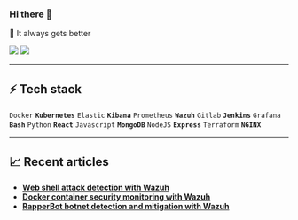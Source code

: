 ### Hi there 👋
🤝 It always gets better

[![](https://img.shields.io/badge/Medium-12100E?style=for-the-badge&logo=medium&logoColor=white)](#) 
[![](https://img.shields.io/badge/linkedin-%230077B5.svg?style=for-the-badge&logo=linkedin)](https://www.linkedin.com/in/henadence-anyam-665253104/) 

---
## ⚡ Tech stack

`Docker` **`Kubernetes`** `Elastic` **`Kibana`** `Prometheus` **`Wazuh`** `Gitlab` **`Jenkins`** `Grafana` **`Bash`** `Python` **`React`** `Javascript` **`MongoDB`** `NodeJS` **`Express`** `Terraform` **`NGINX`** 

---
## 📈 Recent articles

* <b> [Web shell attack detection with Wazuh](https://wazuh.com/blog/web-shell-attack-detection-with-wazuh/)</b>
* <b> [Docker container security monitoring with Wazuh](https://wazuh.com/blog/docker-container-security-monitoring-with-wazuh/)</b>
* <b> [RapperBot botnet detection and mitigation with Wazuh](https://wazuh.com/blog/rapperbot-botnet-detection-and-mitigation-with-wazuh/)</b>


<!--
**anyam17/anyam17** is a ✨ _special_ ✨ repository because its `README.md` (this file) appears on your GitHub profile.

Here are some ideas to get you started:

- 🔭 I’m currently working on ...
- 🌱 I’m currently learning ...
- 👯 I’m looking to collaborate on ...
- 🤔 I’m looking for help with ...
- 💬 Ask me about ...
- 📫 How to reach me: ...
- 😄 Pronouns: ...
- ⚡ Fun fact: ...
-->
